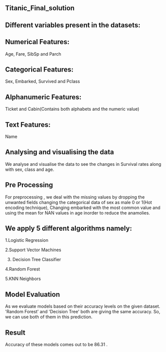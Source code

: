## Titanic_Final_solution


## Different variables present in the datasets:


## Numerical Features: 
Age, Fare, SibSp and Parch


## Categorical Features: 
Sex, Embarked, Survived and Pclass


## Alphanumeric Features: 
Ticket and Cabin(Contains both alphabets and the numeric value)


##  Text Features:
Name


## Analysing and visualising the data

We analyse and visualise the data to see the changes in Survival rates along with sex, class and age.


## Pre Processing

For preprocessing ,
we deal with the missing values by dropping the unwanted fields
changing the categorical data of sex as male 0 or 1(Hot encoding technique),
Changing embarked with the most common value and using the mean for NAN values in age inorder to reduce the anamolies.


## We apply 5 different algorithms namely:

1.Logistic Regression

2.Support Vector Machines

3. Decision Tree Classifier 

4.Random Forest

5.KNN Neighbors


## Model Evaluation
As we evaluate models based on their accuracy levels on the given dataset. 'Random Forest' and 'Decision Tree' both are giving the same accuracy. So, we can use both of them in this prediction.

## Result
Accuracy of these models comes out to be 86.31 .
